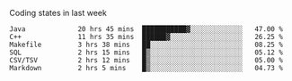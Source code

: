 Coding states in last week

<!--START_SECTION:waka-->

```text
Java             20 hrs 45 mins  ███████████▓░░░░░░░░░░░░░   47.00 %
C++              11 hrs 35 mins  ██████▓░░░░░░░░░░░░░░░░░░   26.25 %
Makefile         3 hrs 38 mins   ██░░░░░░░░░░░░░░░░░░░░░░░   08.25 %
SQL              2 hrs 15 mins   █▒░░░░░░░░░░░░░░░░░░░░░░░   05.12 %
CSV/TSV          2 hrs 12 mins   █▒░░░░░░░░░░░░░░░░░░░░░░░   05.00 %
Markdown         2 hrs 5 mins    █▒░░░░░░░░░░░░░░░░░░░░░░░   04.73 %
```

<!--END_SECTION:waka-->
